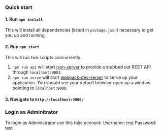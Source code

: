 ### Quick start

#### 1. Run `npm install`

This will install all dependencies (listed in `package.json`) necessary to get you up and running.

#### 2. Run `npm start`

This will run two scripts concurrently:
1. `npm run api` will start [json-server](https://github.com/typicode/json-server) to provide a stubbed out REST API through `localhost:9001`.
2. `npm run serve` will start [webpack-dev-server](https://github.com/webpack/webpack-dev-server) to serve up your application.  You should see your default browser open up a window pointing to `localhost:9000`.

#### 3. Navigate to `http://localhost:9000/`

### Login as Adminitrator

To login as Administrator use this fake account:
Username: test
Password: test
